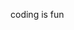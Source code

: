 coding is fun

<!---
1wahl/1wahl is a ✨ special ✨ repository because its `README.md` (this file) appears on your GitHub profile.
You can click the Preview link to take a look at your changes.
--->

